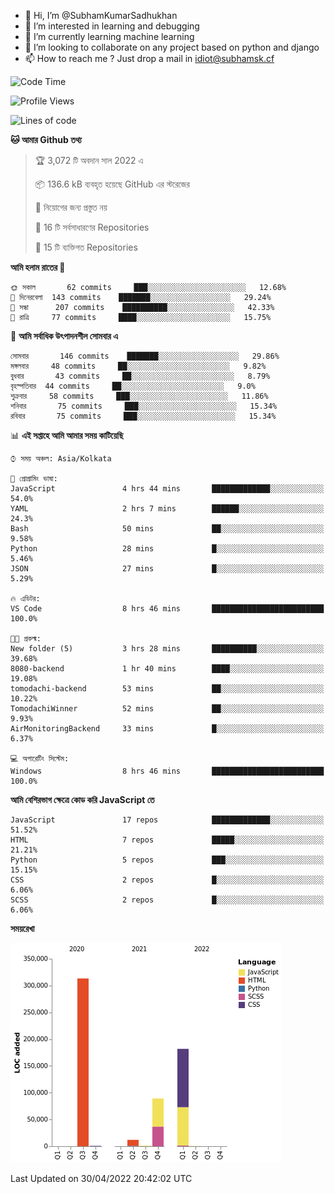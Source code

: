 - 👋 Hi, I’m @SubhamKumarSadhukhan
- 👀 I’m interested in learning and debugging
- 🌱 I’m currently learning machine learning
- 💞️ I’m looking to collaborate on any project based on python and django
- 📫 How to reach me ?
      Just drop a mail in idiot@subhamsk.cf

<!---
SubhamKumarSadhukhan/SubhamKumarSadhukhan is a ✨ special ✨ repository because its `README.md` (this file) appears on your GitHub profile.
You can click the Preview link to take a look at your changes.
--->


<!--START_SECTION:waka-->
![Code Time](http://img.shields.io/badge/Code%20Time-452%20hrs%2033%20mins-blue)

![Profile Views](http://img.shields.io/badge/%E0%A6%AA%E0%A7%8D%E0%A6%B0%E0%A7%8B%E0%A6%AB%E0%A6%BE%E0%A6%87%E0%A6%B2%20%E0%A6%A6%E0%A6%B0%E0%A7%8D%E0%A6%B6%E0%A6%A8-1-blue)

![Lines of code](https://img.shields.io/badge/%E0%A6%B9%E0%A7%8D%E0%A6%AF%E0%A6%BE%E0%A6%B2%E0%A7%8B%20%E0%A6%93%E0%A6%AF%E0%A6%BC%E0%A6%BE%E0%A6%B0%E0%A7%8D%E0%A6%B2%E0%A7%8D%E0%A6%A1%20%E0%A6%A5%E0%A7%87%E0%A6%95%E0%A7%87%20%E0%A6%86%E0%A6%AE%E0%A6%BF%20%E0%A6%B2%E0%A6%BF%E0%A6%96%E0%A7%87%E0%A6%9B%E0%A6%BF-598%20Thousand%20%E0%A6%95%E0%A7%8B%E0%A6%A1%E0%A7%87%E0%A6%B0%20%E0%A6%B2%E0%A6%BE%E0%A6%87%E0%A6%A8-blue)

**🐱 আমার Github তথ্য** 

> 🏆 3,072 টি অবদান সাল 2022 এ
 > 
> 📦 136.6 kB ব্যবহৃত হয়েছে GitHub এর স্টরেজের 
 > 
> 🚫 নিয়োগের জন্য প্রস্তুত নয়
 > 
> 📜 16 টি সর্বসাধারণের Repositories 
 > 
> 🔑 15 টি ব্যক্তিগত Repositories  
 > 
**আমি হলাম রাতের 🦉** 

```text
🌞 সকাল       62 commits     ███░░░░░░░░░░░░░░░░░░░░░░   12.68% 
🌆 দিনেরবেলা  143 commits    ███████░░░░░░░░░░░░░░░░░░   29.24% 
🌃 সন্ধা      207 commits    ██████████░░░░░░░░░░░░░░░   42.33% 
🌙 রাত্রি     77 commits     ████░░░░░░░░░░░░░░░░░░░░░   15.75%

```
📅 **আমি সর্বাধিক উৎপাদনশীল সোমবার এ** 

```text
সোমবার       146 commits    ███████░░░░░░░░░░░░░░░░░░   29.86% 
মঙ্গলবার     48 commits     ██░░░░░░░░░░░░░░░░░░░░░░░   9.82% 
বুধবার       43 commits     ██░░░░░░░░░░░░░░░░░░░░░░░   8.79% 
বৃহস্পতিবার  44 commits     ██░░░░░░░░░░░░░░░░░░░░░░░   9.0% 
শুক্রবার     58 commits     ███░░░░░░░░░░░░░░░░░░░░░░   11.86% 
শনিবার       75 commits     ███░░░░░░░░░░░░░░░░░░░░░░   15.34% 
রবিবার       75 commits     ███░░░░░░░░░░░░░░░░░░░░░░   15.34%

```


📊 **এই সপ্তাহে আমি আমার সময় কাটিয়েছি** 

```text
⌚︎ সময় অঞ্চল: Asia/Kolkata

💬 প্রোগ্রামিং ভাষা: 
JavaScript               4 hrs 44 mins       █████████████░░░░░░░░░░░░   54.0% 
YAML                     2 hrs 7 mins        ██████░░░░░░░░░░░░░░░░░░░   24.3% 
Bash                     50 mins             ██░░░░░░░░░░░░░░░░░░░░░░░   9.58% 
Python                   28 mins             █░░░░░░░░░░░░░░░░░░░░░░░░   5.46% 
JSON                     27 mins             █░░░░░░░░░░░░░░░░░░░░░░░░   5.29%

🔥 এডিটর: 
VS Code                  8 hrs 46 mins       █████████████████████████   100.0%

🐱‍💻 প্রকল্ম: 
New folder (5)           3 hrs 28 mins       ██████████░░░░░░░░░░░░░░░   39.68% 
8080-backend             1 hr 40 mins        ████░░░░░░░░░░░░░░░░░░░░░   19.08% 
tomodachi-backend        53 mins             ██░░░░░░░░░░░░░░░░░░░░░░░   10.22% 
TomodachiWinner          52 mins             ██░░░░░░░░░░░░░░░░░░░░░░░   9.93% 
AirMonitoringBackend     33 mins             █░░░░░░░░░░░░░░░░░░░░░░░░   6.37%

💻 অপারেটিং সিস্টেম: 
Windows                  8 hrs 46 mins       █████████████████████████   100.0%

```

**আমি বেশিরভাগ ক্ষেত্রে কোড করি JavaScript তে** 

```text
JavaScript               17 repos            █████████████░░░░░░░░░░░░   51.52% 
HTML                     7 repos             █████░░░░░░░░░░░░░░░░░░░░   21.21% 
Python                   5 repos             ███░░░░░░░░░░░░░░░░░░░░░░   15.15% 
CSS                      2 repos             █░░░░░░░░░░░░░░░░░░░░░░░░   6.06% 
SCSS                     2 repos             █░░░░░░░░░░░░░░░░░░░░░░░░   6.06%

```


**সময়রেখা**

![Chart not found](https://raw.githubusercontent.com/SubhamKumarSadhukhan/SubhamKumarSadhukhan/main/charts/bar_graph.png) 


 Last Updated on 30/04/2022 20:42:02 UTC
<!--END_SECTION:waka-->
